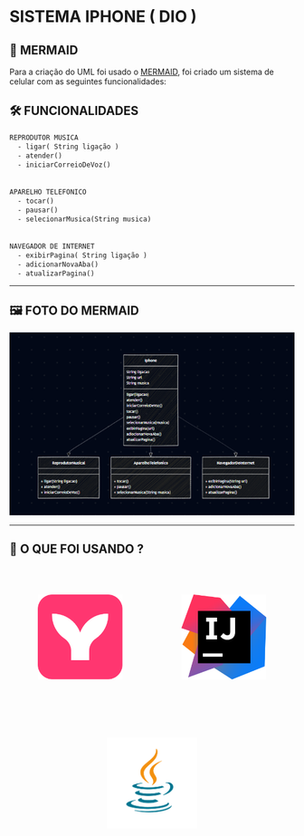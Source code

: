 
# SISTEMA IPHONE ( DIO )

## 🎇 MERMAID

Para a criação do UML foi usado o [MERMAID](https://docs.oracle.com/en/java/), foi criado um sistema de celular com as seguintes funcionalidades:

## 🛠 FUNCIONALIDADES

    REPRODUTOR MUSICA
      - ligar( String ligação )
      - atender()
      - iniciarCorreioDeVoz()

      
    APARELHO TELEFONICO
      - tocar()
      - pausar()
      - selecionarMusica(String musica)

      
    NAVEGADOR DE INTERNET
      - exibirPagina( String ligação )
      - adicionarNovaAba()
      - atualizarPagina()

---

## 🖼 FOTO DO MERMAID


![MERMAID](./Img/imgUmlIphone.png)

---

## 🤔 O QUE FOI USANDO ?

<p align = "center">
<img src = "./Img/favicon.svg" width="150" style="margin: 50px;">
<img src = "./Img/IntelliJ.png" width="150" style="margin: 50px;">
<img src = "./Img/java.webp" width="160" style="margin: 50px;">


</p>
